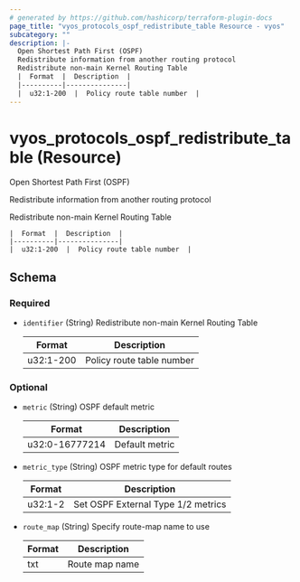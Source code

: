 ```yaml
---
# generated by https://github.com/hashicorp/terraform-plugin-docs
page_title: "vyos_protocols_ospf_redistribute_table Resource - vyos"
subcategory: ""
description: |-
  Open Shortest Path First (OSPF)
  Redistribute information from another routing protocol
  Redistribute non-main Kernel Routing Table
  |  Format  |  Description  |
  |----------|---------------|
  |  u32:1-200  |  Policy route table number  |
---
```


# vyos_protocols_ospf_redistribute_table (Resource)

Open Shortest Path First (OSPF)

Redistribute information from another routing protocol

Redistribute non-main Kernel Routing Table

    |  Format  |  Description  |
    |----------|---------------|
    |  u32:1-200  |  Policy route table number  |



<!-- schema generated by tfplugindocs -->
## Schema

### Required

- `identifier` (String) Redistribute non-main Kernel Routing Table

    |  Format  |  Description  |
    |----------|---------------|
    |  u32:1-200  |  Policy route table number  |

### Optional

- `metric` (String) OSPF default metric

    |  Format  |  Description  |
    |----------|---------------|
    |  u32:0-16777214  |  Default metric  |
- `metric_type` (String) OSPF metric type for default routes

    |  Format  |  Description  |
    |----------|---------------|
    |  u32:1-2  |  Set OSPF External Type 1/2 metrics  |
- `route_map` (String) Specify route-map name to use

    |  Format  |  Description  |
    |----------|---------------|
    |  txt  |  Route map name  |
